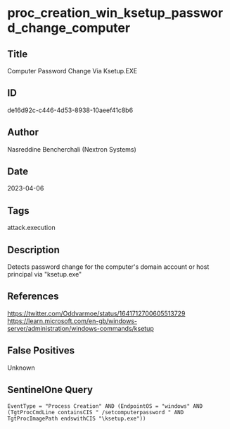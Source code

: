 # proc_creation_win_ksetup_password_change_computer

## Title
Computer Password Change Via Ksetup.EXE

## ID
de16d92c-c446-4d53-8938-10aeef41c8b6

## Author
Nasreddine Bencherchali (Nextron Systems)

## Date
2023-04-06

## Tags
attack.execution

## Description
Detects password change for the computer's domain account or host principal via "ksetup.exe"

## References
https://twitter.com/Oddvarmoe/status/1641712700605513729
https://learn.microsoft.com/en-gb/windows-server/administration/windows-commands/ksetup

## False Positives
Unknown

## SentinelOne Query
```
EventType = "Process Creation" AND (EndpointOS = "windows" AND (TgtProcCmdLine containsCIS " /setcomputerpassword " AND TgtProcImagePath endswithCIS "\ksetup.exe"))

```